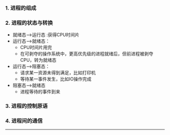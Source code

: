 ### 1. 进程的组成

### 2. 进程的状态与转换



- 就绪态-->运行态 :获得CPU时间片
- 运行态-->就绪态：
  - CPU时间片用完
  - 在可剥夺的操作系统中，更高优先级的进程就绪后，但前进程被剥夺CPU，转为就绪态
- 运行态-->阻塞态：
  - 请求某一资源未得到满足，比如打印机
  - 等待某一事件发生，比如IO操作完成
- 阻塞态-->就绪态
  - 进程等待的事件到来

### 3. 进程的控制原语



### 4. 进程间的通信



---


